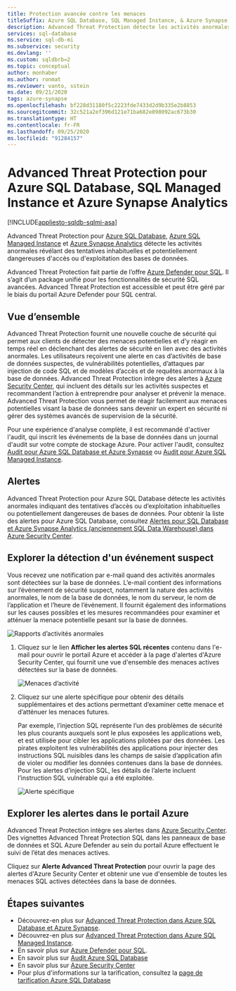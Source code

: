 ```yaml
---
title: Protection avancée contre les menaces
titleSuffix: Azure SQL Database, SQL Managed Instance, & Azure Synapse Analytics
description: Advanced Threat Protection détecte les activités anormales des bases de données révélant des menaces potentielles pour la sécurité dans Azure SQL Database, Azure SQL Managed Instance et Azure Synapse Analytics.
services: sql-database
ms.service: sql-db-mi
ms.subservice: security
ms.devlang: ''
ms.custom: sqldbrb=2
ms.topic: conceptual
author: monhaber
ms.author: ronmat
ms.reviewer: vanto, sstein
ms.date: 09/21/2020
tags: azure-synapse
ms.openlocfilehash: bf228d31180f5c2223fde7433d2d9b335e2b8853
ms.sourcegitcommit: 32c521a2ef396d121e71ba682e098092ac673b30
ms.translationtype: HT
ms.contentlocale: fr-FR
ms.lasthandoff: 09/25/2020
ms.locfileid: "91284157"
---
```

# <a name="advanced-threat-protection-for-azure-sql-database-sql-managed-instance-and-azure-synapse-analytics"></a>Advanced Threat Protection pour Azure SQL Database, SQL Managed Instance et Azure Synapse Analytics
[!INCLUDE[appliesto-sqldb-sqlmi-asa](../includes/appliesto-sqldb-sqlmi-asa.md)]

Advanced Threat Protection pour [Azure SQL Database](sql-database-paas-overview.md), [Azure SQL Managed Instance](../managed-instance/sql-managed-instance-paas-overview.md) et [Azure Synapse Analytics](../../synapse-analytics/sql-data-warehouse/sql-data-warehouse-overview-what-is.md) détecte les activités anormales révélant des tentatives inhabituelles et potentiellement dangereuses d'accès ou d'exploitation des bases de données.

Advanced Threat Protection fait partie de l’offre [Azure Defender pour SQL](azure-defender-for-sql.md). Il s’agit d’un package unifié pour les fonctionnalités de sécurité SQL avancées. Advanced Threat Protection est accessible et peut être géré par le biais du portail Azure Defender pour SQL central.

## <a name="overview"></a>Vue d’ensemble

Advanced Threat Protection fournit une nouvelle couche de sécurité qui permet aux clients de détecter des menaces potentielles et d’y réagir en temps réel en déclenchant des alertes de sécurité en lien avec des activités anormales. Les utilisateurs reçoivent une alerte en cas d’activités de base de données suspectes, de vulnérabilités potentielles, d’attaques par injection de code SQL et de modèles d’accès et de requêtes anormaux à la base de données. Advanced Threat Protection intègre des alertes à [Azure Security Center](https://azure.microsoft.com/services/security-center/), qui incluent des détails sur les activités suspectes et recommandent l’action à entreprendre pour analyser et prévenir la menace. Advanced Threat Protection vous permet de réagir facilement aux menaces potentielles visant la base de données sans devenir un expert en sécurité ni gérer des systèmes avancés de supervision de la sécurité.

Pour une expérience d'analyse complète, il est recommandé d'activer l'audit, qui inscrit les événements de la base de données dans un journal d'audit sur votre compte de stockage Azure.  Pour activer l'audit, consultez [Audit pour Azure SQL Database et Azure Synapse](../../azure-sql/database/auditing-overview.md) ou [Audit pour Azure SQL Managed Instance](../managed-instance/auditing-configure.md).

## <a name="alerts"></a>Alertes

Advanced Threat Protection pour Azure SQL Database détecte les activités anormales indiquant des tentatives d’accès ou d’exploitation inhabituelles ou potentiellement dangereuses de bases de données. Pour obtenir la liste des alertes pour Azure SQL Database, consultez [Alertes pour SQL Database et Azure Synapse Analytics (anciennement SQL Data Warehouse) dans Azure Security Center](https://docs.microsoft.com/azure/security-center/alerts-reference#alerts-sql-db-and-warehouse).

## <a name="explore-detection-of-a-suspicious-event"></a>Explorer la détection d'un événement suspect

Vous recevez une notification par e-mail quand des activités anormales sont détectées sur la base de données. L’e-mail contient des informations sur l’événement de sécurité suspect, notamment la nature des activités anormales, le nom de la base de données, le nom du serveur, le nom de l’application et l’heure de l’événement. Il fournit également des informations sur les causes possibles et les mesures recommandées pour examiner et atténuer la menace potentielle pesant sur la base de données.

![Rapports d’activités anormales](./media/threat-detection-overview/anomalous_activity_report.png)

1. Cliquez sur le lien **Afficher les alertes SQL récentes** contenu dans l'e-mail pour ouvrir le portail Azure et accéder à la page d'alertes d'Azure Security Center, qui fournit une vue d'ensemble des menaces actives détectées sur la base de données.

   ![Menaces d’activité](./media/threat-detection-overview/active_threats.png)

1. Cliquez sur une alerte spécifique pour obtenir des détails supplémentaires et des actions permettant d’examiner cette menace et d’atténuer les menaces futures.

   Par exemple, l’injection SQL représente l’un des problèmes de sécurité les plus courants auxquels sont le plus exposées les applications web, et est utilisée pour cibler les applications pilotées par des données. Les pirates exploitent les vulnérabilités des applications pour injecter des instructions SQL nuisibles dans les champs de saisie d’application afin de violer ou modifier les données contenues dans la base de données. Pour les alertes d’injection SQL, les détails de l’alerte incluent l’instruction SQL vulnérable qui a été exploitée.

   ![Alerte spécifique](./media/threat-detection-overview/specific_alert.png)

## <a name="explore-alerts-in-the-azure-portal"></a>Explorer les alertes dans le portail Azure

Advanced Threat Protection intègre ses alertes dans [Azure Security Center](https://azure.microsoft.com/services/security-center/). Des vignettes Advanced Threat Protection SQL dans les panneaux de base de données et SQL Azure Defender au sein du portail Azure effectuent le suivi de l’état des menaces actives.

Cliquez sur **Alerte Advanced Threat Protection** pour ouvrir la page des alertes d'Azure Security Center et obtenir une vue d'ensemble de toutes les menaces SQL actives détectées dans la base de données.

## <a name="next-steps"></a>Étapes suivantes

- Découvrez-en plus sur [Advanced Threat Protection dans Azure SQL Database et Azure Synapse](threat-detection-configure.md).
- Découvrez-en plus sur [Advanced Threat Protection dans Azure SQL Managed Instance](../managed-instance/threat-detection-configure.md).
- En savoir plus sur [Azure Defender pour SQL](azure-defender-for-sql.md).
- En savoir plus sur [Audit Azure SQL Database](../../azure-sql/database/auditing-overview.md)
- En savoir plus sur [Azure Security Center](https://docs.microsoft.com/azure/security-center/security-center-intro)
- Pour plus d'informations sur la tarification, consultez la [page de tarification Azure SQL Database](https://azure.microsoft.com/pricing/details/sql-database/)  
